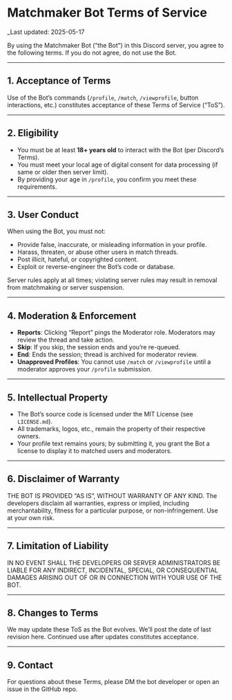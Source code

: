 # Matchmaker Bot Terms of Service

_Last updated: 2025-05-17

By using the Matchmaker Bot (“the Bot”) in this Discord server, you agree to the following terms. If you do not agree, do not use the Bot.

---

## 1. Acceptance of Terms

Use of the Bot’s commands (`/profile`, `/match`, `/viewprofile`, button interactions, etc.) constitutes acceptance of these Terms of Service (“ToS”).

---

## 2. Eligibility

- You must be at least **18+ years old** to interact with the Bot (per Discord’s Terms).  
- You must meet your local age of digital consent for data processing (if same or older then server limit).  
- By providing your age in `/profile`, you confirm you meet these requirements.

---

## 3. User Conduct

When using the Bot, you must not:
- Provide false, inaccurate, or misleading information in your profile.  
- Harass, threaten, or abuse other users in match threads.  
- Post illicit, hateful, or copyrighted content.  
- Exploit or reverse-engineer the Bot’s code or database.

Server rules apply at all times; violating server rules may result in removal from matchmaking or server suspension.

---

## 4. Moderation & Enforcement

- **Reports**: Clicking “Report” pings the Moderator role. Moderators may review the thread and take action.  
- **Skip**: If you skip, the session ends and you’re re-queued.  
- **End**: Ends the session; thread is archived for moderator review.  
- **Unapproved Profiles**: You cannot use `/match` or `/viewprofile` until a moderator approves your `/profile` submission.

---

## 5. Intellectual Property

- The Bot’s source code is licensed under the MIT License (see `LICENSE.md`).  
- All trademarks, logos, etc., remain the property of their respective owners.  
- Your profile text remains yours; by submitting it, you grant the Bot a license to display it to matched users and moderators.

---

## 6. Disclaimer of Warranty

THE BOT IS PROVIDED “AS IS”, WITHOUT WARRANTY OF ANY KIND. The developers disclaim all warranties, express or implied, including merchantability, fitness for a particular purpose, or non-infringement. Use at your own risk.

---

## 7. Limitation of Liability

IN NO EVENT SHALL THE DEVELOPERS OR SERVER ADMINISTRATORS BE LIABLE FOR ANY INDIRECT, INCIDENTAL, SPECIAL, OR CONSEQUENTIAL DAMAGES ARISING OUT OF OR IN CONNECTION WITH YOUR USE OF THE BOT.

---

## 8. Changes to Terms

We may update these ToS as the Bot evolves. We’ll post the date of last revision here. Continued use after updates constitutes acceptance.

---

## 9. Contact

For questions about these Terms, please DM the bot developer or open an issue in the GitHub repo.
